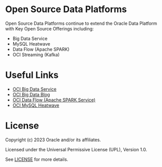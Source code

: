 # Open Source Data Platforms 

Open Source Data Platforms continue to extend the Oracle Data Platform with Key Open Source Offerings including:

- Big Data Service
- MySQL Heatwave
- Data Flow (Apache SPARK)
- OCI Streaming (Kafka)

# Useful Links

- [OCI Big Data Service ](https://www.oracle.com/uk/big-data/big-data-service/)
- [OCI Big Data Blog](https://blogs.oracle.com/bigdata)
- [OCI Data Flow (Apache SPARK Service)](https://www.oracle.com/uk/big-data/data-flow/)
- [OCI MySQL Heatwave](https://www.oracle.com/uk/mysql/)

# License

Copyright (c) 2023 Oracle and/or its affiliates.

Licensed under the Universal Permissive License (UPL), Version 1.0.

See [LICENSE](https://github.com/oracle-devrel/technology-engineering/blob/folder-structure/LICENSE) for more details.
